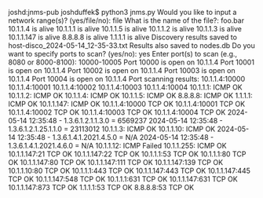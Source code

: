 joshd:jnms-pub joshduffek$ python3 jnms.py
Would you like to input a network range(s)? (yes/file/no): file
What is the name of the file?: foo.bar
10.1.1.4 is alive
10.1.1.1 is alive
10.1.1.5 is alive
10.1.1.2 is alive
10.1.1.3 is alive
10.1.1.147 is alive
8.8.8.8 is alive
1.1.1.1 is alive
Discovery results saved to host-disco_2024-05-14_12-35-33.txt
Results also saved to nodes.db
Do you want to specify ports to scan? (yes/no): yes
Enter port(s) to scan (e.g., 8080 or 8000-8100): 10000-10005
Port 10000 is open on 10.1.1.4
Port 10001 is open on 10.1.1.4
Port 10002 is open on 10.1.1.4
Port 10003 is open on 10.1.1.4
Port 10004 is open on 10.1.1.4
Port scanning results:
10.1.1.4:10000
10.1.1.4:10001
10.1.1.4:10002
10.1.1.4:10003
10.1.1.4:10004
10.1.1.1: ICMP OK
10.1.1.2: ICMP OK
10.1.1.4: ICMP OK
10.1.1.5: ICMP OK
8.8.8.8: ICMP OK
1.1.1.1: ICMP OK
10.1.1.147: ICMP OK
10.1.1.4:10000 TCP OK
10.1.1.4:10001 TCP OK
10.1.1.4:10002 TCP OK
10.1.1.4:10003 TCP OK
10.1.1.4:10004 TCP OK
2024-05-14 12:35:48 - 1.3.6.1.2.1.1.3.0 = 6569237
2024-05-14 12:35:48 - 1.3.6.1.2.1.25.1.1.0 = 23113012
10.1.1.3: ICMP OK
10.1.1.10: ICMP OK
2024-05-14 12:35:48 - 1.3.6.1.4.1.2021.4.5.0 = N/A
2024-05-14 12:35:48 - 1.3.6.1.4.1.2021.4.6.0 = N/A
10.1.1.12: ICMP Failed
10.1.1.255: ICMP OK
10.1.1.147:21 TCP OK
10.1.1.147:22 TCP OK
10.1.1.1:53 TCP OK
10.1.1.1:80 TCP OK
10.1.1.147:80 TCP OK
10.1.1.147:111 TCP OK
10.1.1.147:139 TCP OK
10.1.1.10:80 TCP OK
10.1.1.1:443 TCP OK
10.1.1.147:443 TCP OK
10.1.1.147:445 TCP OK
10.1.1.147:548 TCP OK
10.1.1.1:631 TCP OK
10.1.1.147:631 TCP OK
10.1.1.147:873 TCP OK
1.1.1.1:53 TCP OK
8.8.8.8:53 TCP OK
